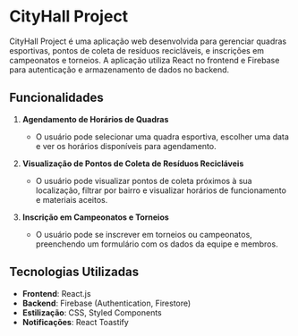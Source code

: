 # CityHall Project

CityHall Project é uma aplicação web desenvolvida para gerenciar quadras esportivas, pontos de coleta de resíduos recicláveis, e inscrições em campeonatos e torneios. A aplicação utiliza React no frontend e Firebase para autenticação e armazenamento de dados no backend.

## Funcionalidades

1. **Agendamento de Horários de Quadras**
   - O usuário pode selecionar uma quadra esportiva, escolher uma data e ver os horários disponíveis para agendamento.

2. **Visualização de Pontos de Coleta de Resíduos Recicláveis**
   - O usuário pode visualizar pontos de coleta próximos à sua localização, filtrar por bairro e visualizar horários de funcionamento e materiais aceitos.

3. **Inscrição em Campeonatos e Torneios**
   - O usuário pode se inscrever em torneios ou campeonatos, preenchendo um formulário com os dados da equipe e membros.

## Tecnologias Utilizadas

- **Frontend**: React.js
- **Backend**: Firebase (Authentication, Firestore)
- **Estilização**: CSS, Styled Components
- **Notificações**: React Toastify
